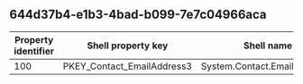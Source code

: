 ## 644d37b4-e1b3-4bad-b099-7e7c04966aca

Property identifier | Shell property key | Shell name | Alias
--- | --- | --- | ---
100 | PKEY_Contact_EmailAddress3 | System.Contact.EmailAddress3 | 

